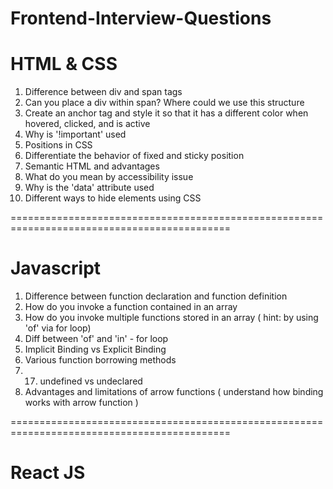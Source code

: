 # Frontend-Interview-Questions

HTML & CSS
============================================================================================
1. Difference between div and span tags
2. Can you place a div within span? Where could we use this structure
3. Create an anchor tag and style it so that it has a different color when hovered, clicked, and is active
4. Why is '!important' used 
5. Positions in CSS
6. Differentiate the behavior of fixed and sticky position
7. Semantic HTML and advantages
8. What do you mean by accessibility issue
9. Why is the 'data' attribute used
10. Different ways to hide elements using CSS
    
============================================================================================

Javascript
============================================================================================
1. Difference between function declaration and function definition
2. How do you invoke a function contained in an array
3. How do you invoke multiple functions stored in an array ( hint: by using 'of' via for loop)
4. Diff between 'of' and 'in' - for loop
5. Implicit Binding vs Explicit Binding
6. Various function borrowing methods
7. 17. undefined vs undeclared
8. Advantages and limitations of arrow functions ( understand how binding works with arrow function )

============================================================================================

React JS
============================================================================================



